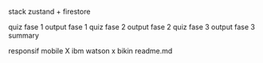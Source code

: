 stack zustand + firestore

quiz fase 1
output fase 1
quiz fase 2
output fase 2
quiz fase 3
output fase 3
summary

responsif mobile X
ibm watson x
bikin readme.md
